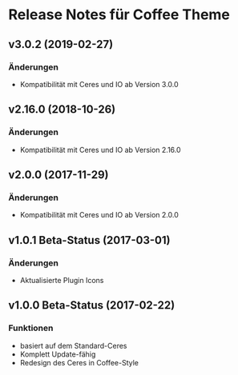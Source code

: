 # Release Notes für Coffee Theme

## v3.0.2 (2019-02-27)

### Änderungen
- Kompatibilität mit Ceres und IO ab Version 3.0.0

## v2.16.0 (2018-10-26)

### Änderungen
- Kompatibilität mit Ceres und IO ab Version 2.16.0

## v2.0.0 (2017-11-29)

### Änderungen
- Kompatibilität mit Ceres und IO ab Version 2.0.0

## v1.0.1 Beta-Status (2017-03-01)

### Änderungen
- Aktualisierte Plugin Icons

## v1.0.0 Beta-Status (2017-02-22)

### Funktionen
- basiert auf dem Standard-Ceres
- Komplett Update-fähig
- Redesign des Ceres in Coffee-Style
